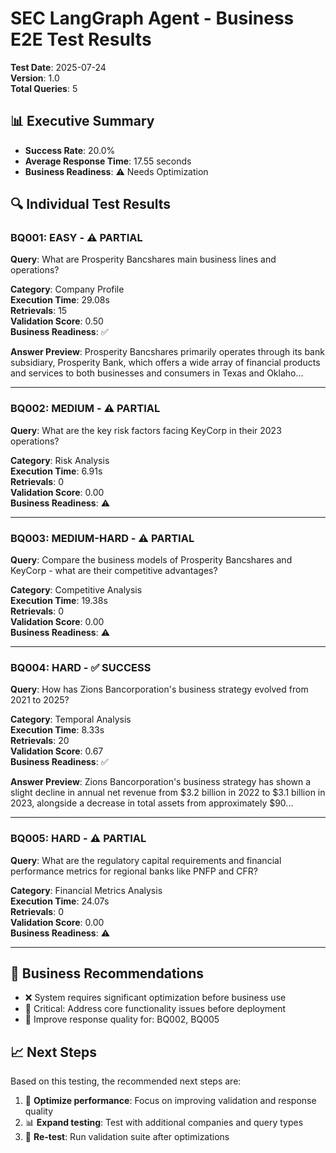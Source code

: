 # SEC LangGraph Agent - Business E2E Test Results

**Test Date**: 2025-07-24  
**Version**: 1.0  
**Total Queries**: 5  

## 📊 Executive Summary

- **Success Rate**: 20.0%
- **Average Response Time**: 17.55 seconds
- **Business Readiness**: ⚠️ Needs Optimization

## 🔍 Individual Test Results

### BQ001: EASY - ⚠️ PARTIAL
**Query**: What are Prosperity Bancshares main business lines and operations?

**Category**: Company Profile  
**Execution Time**: 29.08s  
**Retrievals**: 15  
**Validation Score**: 0.50  
**Business Readiness**: ✅  

**Answer Preview**: Prosperity Bancshares primarily operates through its bank subsidiary, Prosperity Bank, which offers a wide array of financial products and services to both businesses and consumers in Texas and Oklaho...

---

### BQ002: MEDIUM - ⚠️ PARTIAL
**Query**: What are the key risk factors facing KeyCorp in their 2023 operations?

**Category**: Risk Analysis  
**Execution Time**: 6.91s  
**Retrievals**: 0  
**Validation Score**: 0.00  
**Business Readiness**: ⚠️  

---

### BQ003: MEDIUM-HARD - ⚠️ PARTIAL
**Query**: Compare the business models of Prosperity Bancshares and KeyCorp - what are their competitive advantages?

**Category**: Competitive Analysis  
**Execution Time**: 19.38s  
**Retrievals**: 0  
**Validation Score**: 0.00  
**Business Readiness**: ⚠️  

---

### BQ004: HARD - ✅ SUCCESS
**Query**: How has Zions Bancorporation's business strategy evolved from 2021 to 2025?

**Category**: Temporal Analysis  
**Execution Time**: 8.33s  
**Retrievals**: 20  
**Validation Score**: 0.67  
**Business Readiness**: ✅  

**Answer Preview**: Zions Bancorporation's business strategy has shown a slight decline in annual net revenue from $3.2 billion in 2022 to $3.1 billion in 2023, alongside a decrease in total assets from approximately $90...

---

### BQ005: HARD - ⚠️ PARTIAL
**Query**: What are the regulatory capital requirements and financial performance metrics for regional banks like PNFP and CFR?

**Category**: Financial Metrics Analysis  
**Execution Time**: 24.07s  
**Retrievals**: 0  
**Validation Score**: 0.00  
**Business Readiness**: ⚠️  

---

## 💼 Business Recommendations

- ❌ System requires significant optimization before business use
- 🚨 Critical: Address core functionality issues before deployment
- 📝 Improve response quality for: BQ002, BQ005

## 📈 Next Steps

Based on this testing, the recommended next steps are:

1. 🔧 **Optimize performance**: Focus on improving validation and response quality
2. 📊 **Expand testing**: Test with additional companies and query types
3. 🚀 **Re-test**: Run validation suite after optimizations
